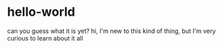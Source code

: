 # hello-world
can you guess what it is yet?
hi, I'm new to this kind of thing, but I'm very curious to learn about it all
